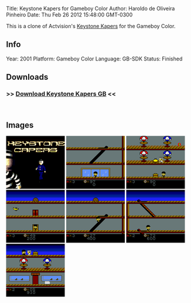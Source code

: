 Title: Keystone Kapers for Gameboy Color
Author: Haroldo de Oliveira Pinheiro
Date: Thu Feb 26 2012 15:48:00 GMT-0300

This is a clone of Actvision's [Keystone Kapers] for the Gameboy Color.

## Info
Year: 2001
Platform: Gameboy Color
Language: GB-SDK
Status: Finished

## Downloads
### >> [Download Keystone Kapers GB](/downloads/keystone.zip "Download Keystone Kapers GB") <<
<br>

## Images

<div class="ContentFlow">
	<div class="flow">
		<img class="item" src="/keystone-kapers-gameboy-color/KEYSTONE-1.png" />
		<img class="item" src="/keystone-kapers-gameboy-color/KEYSTONE-2.png" />
		<img class="item" src="/keystone-kapers-gameboy-color/KEYSTONE-3.png" />
		<img class="item" src="/keystone-kapers-gameboy-color/KEYSTONE-4.png" />
		<img class="item" src="/keystone-kapers-gameboy-color/KEYSTONE-5.png" />
		<img class="item" src="/keystone-kapers-gameboy-color/KEYSTONE-6.png" />
		<img class="item" src="/keystone-kapers-gameboy-color/KEYSTONE-7.png" />
	</div>
</div>

[Keystone Kapers]: (http://www.atariage.com/software_page.html?SoftwareLabelID=261)